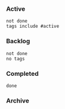 ### Active
```tasks
not done
tags include #active
```

### Backlog
```tasks
not done
no tags
```

### Completed
```tasks
done
```

### Archive
